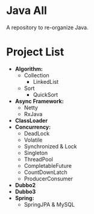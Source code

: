 # **Java All**

A repository to re-organize Java.


# **Project List**

- **Algorithm:**
  - Collection
    - LinkedList
  - Sort
    - QuickSort
- **Async Framework:**
  - Netty
  - RxJava
- **ClassLoader**
- **Concurrency:**
  - DeadLock
  - Volatile
  - Synchronized & Lock
  - Singleton
  - ThreadPool
  - CompletableFuture
  - CountDownLatch
  - ProducerConsumer
- **Dubbo2**
- **Dubbo3**
- **Spring:**
  - SpringJPA & MySQL

